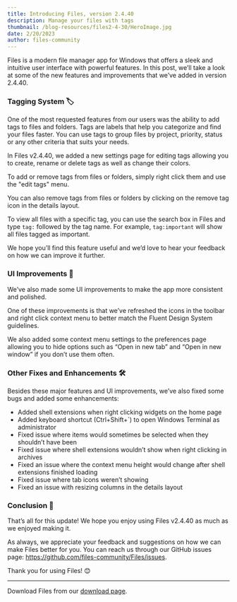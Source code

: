 ```yaml
---
title: Introducing Files, version 2.4.40
description: Manage your files with tags
thumbnail: /blog-resources/files2-4-30/HeroImage.jpg
date: 2/20/2023
author: files-community
---
```


Files is a modern file manager app for Windows that offers a sleek and intuitive user interface with powerful features. In this post, we’ll take a look at some of the new features and improvements that we’ve added in version 2.4.40.

### Tagging System 🏷️
One of the most requested features from our users was the ability to add tags to files and folders. Tags are labels that help you categorize and find your files faster. You can use tags to group files by project, priority, status or any other criteria that suits your needs.

In Files v2.4.40, we added a new settings page for editing tags allowing you to create, rename or delete tags as well as change their colors.

To add or remove tags from files or folders, simply right click them and use the "edit tags" menu.

You can also remove tags from files or folders by clicking on the remove tag icon in the details layout.

To view all files with a specific tag, you can use the search box in Files and type `tag:` followed by the tag name. For example, `tag:important` will show all files tagged as important.

We hope you’ll find this feature useful and we’d love to hear your feedback on how we can improve it further.

### UI Improvements 🎨
We’ve also made some UI improvements to make the app more consistent and polished.

One of these improvements is that we’ve refreshed the icons in the toolbar and right click context menu to better match the Fluent Design System guidelines. 

We also added some context menu settings to the preferences page allowing you to hide options such as “Open in new tab” and “Open in new window” if you don’t use them often.

### Other Fixes and Enhancements 🛠️
Besides these major features and UI improvements, we’ve also fixed some bugs and added some enhancements:

- Added shell extensions when right clicking widgets on the home page
- Added keyboard shortcut (Ctrl+Shift+`) to open Windows Terminal as administrator
- Fixed issue where items would sometimes be selected when they shouldn’t have been
- Fixed issue where shell extensions wouldn’t show when right clicking in archives
- Fixed an issue where the context menu height would change after shell extensions finished loading
- Fixed issue where tab icons weren’t showing
- Fixed an issue with resizing columns in the details layout

### Conclusion 🙌
That’s all for this update! We hope you enjoy using Files v2.4.40 as much as we enjoyed making it.

As always, we appreciate your feedback and suggestions on how we can make Files better for you. You can reach us through our GitHub issues page: https://github.com/files-community/Files/issues.

Thank you for using Files! 😊


---
Download Files from our [download page](/download/).
